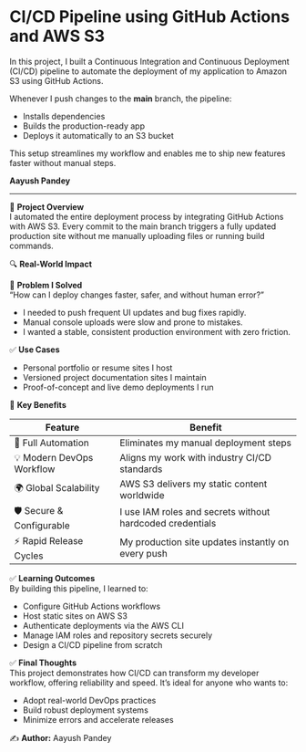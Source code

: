 # CI/CD Pipeline using GitHub Actions and AWS S3

In this project, I built a Continuous Integration and Continuous Deployment (CI/CD) pipeline to automate the deployment of my application to Amazon S3 using GitHub Actions.

Whenever I push changes to the **main** branch, the pipeline:

- Installs dependencies  
- Builds the production-ready app  
- Deploys it automatically to an S3 bucket  

This setup streamlines my workflow and enables me to ship new features faster without manual steps.

**Aayush Pandey**

---

📌 **Project Overview**  
I automated the entire deployment process by integrating GitHub Actions with AWS S3. Every commit to the main branch triggers a fully updated production site without me manually uploading files or running build commands.

🔍 **Real-World Impact**

🎯 **Problem I Solved**  
“How can I deploy changes faster, safer, and without human error?”

- I needed to push frequent UI updates and bug fixes rapidly.  
- Manual console uploads were slow and prone to mistakes.  
- I wanted a stable, consistent production environment with zero friction.

✅ **Use Cases**  
- Personal portfolio or resume sites I host
- Versioned project documentation sites I maintain 
- Proof-of-concept and live demo deployments I run

🧠 **Key Benefits**

| Feature                    | Benefit                                                        |
|----------------------------|----------------------------------------------------------------|
| 🔁 Full Automation         | Eliminates my manual deployment steps                           |
| 💡 Modern DevOps Workflow   | Aligns my work with industry CI/CD standards                    |
| 🌍 Global Scalability       | AWS S3 delivers my static content worldwide                     |
| 🛡️ Secure & Configurable    | I use IAM roles and secrets without hardcoded credentials      |
| ⚡ Rapid Release Cycles     | My production site updates instantly on every push              |

✅ **Learning Outcomes**  
By building this pipeline, I learned to:
- Configure GitHub Actions workflows  
- Host static sites on AWS S3  
- Authenticate deployments via the AWS CLI  
- Manage IAM roles and repository secrets securely  
- Design a CI/CD pipeline from scratch  

✅ **Final Thoughts**  
This project demonstrates how CI/CD can transform my developer workflow, offering reliability and speed. It’s ideal for anyone who wants to:
- Adopt real-world DevOps practices  
- Build robust deployment systems  
- Minimize errors and accelerate releases  

✍️ **Author:** Aayush Pandey  
